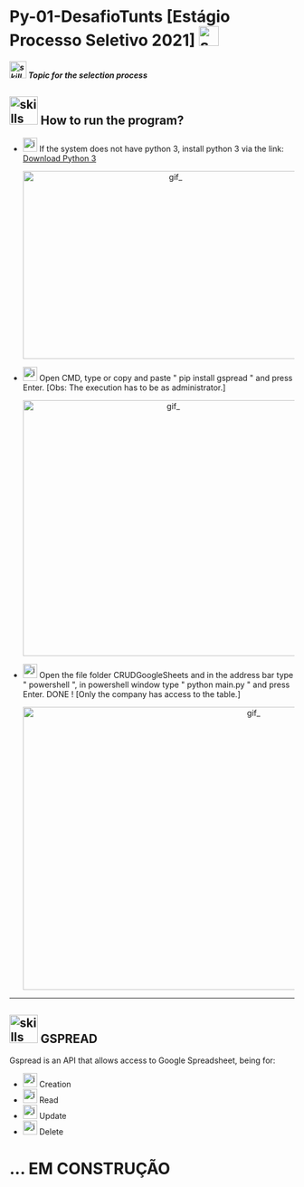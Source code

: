 # Py-01-DesafioTunts [Estágio Processo Seletivo 2021]  <img  alt="skills"  width="35" height="35" src="https://user-images.githubusercontent.com/59892368/106386750-4acb4d00-63b5-11eb-8d43-be0469cc0a3c.PNG">


 

  <p>
    <h5 align="rigth"> <img  alt="skills"  width="30" height="30" src="https://user-images.githubusercontent.com/59892368/106370549-bc65b580-6339-11eb-9f43-1272219dcb8b.png"></img> Topic for the selection process </h5>
</p>

 
 <p>
    <h2 align="rigth"> <img  alt="skills"  width="50" height="50" src="https://user-images.githubusercontent.com/59892368/106370447-d783f580-6338-11eb-88b2-9886b1b0f8b3.png"></img> How to run the program? </h2>
</p>
 <ul>
   <li><img  alt="iconDownload"  width="25" height="25" src="https://user-images.githubusercontent.com/59892368/106370136-08166000-6336-11eb-8327-6fabcd50044a.png"></img>
If the system does not have python 3, install python 3 via the link: <a href="https://www.python.org/downloads/">Download Python 3</a>  
  <p align="center">
   <img  alt="gif_"  width="524" height="332" src="https://user-images.githubusercontent.com/59892368/106393036-67767d80-63d3-11eb-9e21-615b3c3bbf9f.png"></img>
</p>

</li>

   <li><img  alt="img_CommandPropt"  width="25" height="25" src="https://user-images.githubusercontent.com/59892368/106384969-86154e00-63ac-11eb-9c87-ce0e8d227ef6.png"></img> Open CMD, type or copy and paste " pip install gspread " and press Enter. [Obs: The execution has to be as administrator.]
   <p align="center">
   <img  alt="gif_"  width="516" height="452" src="https://user-images.githubusercontent.com/59892368/106384311-ee623080-63a8-11eb-9bf6-da6618680e6d.gif"></img>
</p>
   </li>
  
  
  
  
   
   <li><img  alt="img_PowerShell"  width="25" height="25" src="https://user-images.githubusercontent.com/59892368/106384881-0e472380-63ac-11eb-8243-54a2d45fa919.png"></img>
   Open the file folder CRUDGoogleSheets and in the address bar type " powershell ", in powershell window type " python main.py " and press Enter.  DONE ! [Only the company has access to the table.]
     <p align="center">
   <img  alt="gif_"  width="800" height="500" src="https://user-images.githubusercontent.com/59892368/106386415-a0065f00-63b3-11eb-8e86-2f55ebadf5a3.gif"></img>
</p>
   
</li>
</ul>

<hr/>

 <p>
    <h2 align="rigth"> <img  alt="skills"  width="50" height="50" src="https://user-images.githubusercontent.com/59892368/106465617-f4274700-6478-11eb-84ff-02f8a39fbc69.png"></img> GSPREAD </h2>
</p>

Gspread is an API that allows access to Google Spreadsheet, being for:
<ul>
<li>
 <img  alt="img_Create"  width="25" height="25" src="https://user-images.githubusercontent.com/59892368/106473765-f1c9ea80-6482-11eb-9b4d-ba4c77baa29f.png"></img> Creation
 </li>
 
 <li>
  <img  alt="img_Create"  width="25" height="25" src="https://user-images.githubusercontent.com/59892368/106475094-546fb600-6484-11eb-85b6-127f64e7b574.png"></img> Read
 </li>
 
 <li>
 <img  alt="img_Create"  width="25" height="25" src="https://user-images.githubusercontent.com/59892368/106475083-5174c580-6484-11eb-99f2-f7b54af686d6.png"></img> Update
 </li>
 
 <li>
 <img  alt="img_Create"  width="25" height="25" src="https://user-images.githubusercontent.com/59892368/106475088-52a5f280-6484-11eb-9bb1-0c3a62a494bc.png"></img> Delete
 </li>

</ul>



<h1>... EM CONSTRUÇÃO  </h1>
 
 
 
 
